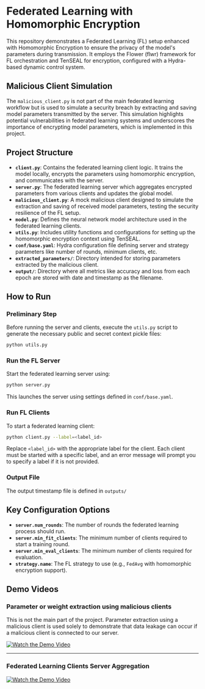 
# Federated Learning with Homomorphic Encryption

This repository demonstrates a Federated Learning (FL) setup enhanced with Homomorphic Encryption to ensure the privacy of the model's parameters during transmission. It employs the Flower (flwr) framework for FL orchestration and TenSEAL for encryption, configured with a Hydra-based dynamic control system.

## Malicious Client Simulation

The `malicious_client.py` is not part of the main federated learning workflow but is used to simulate a security breach by extracting and saving model parameters transmitted by the server. This simulation highlights potential vulnerabilities in federated learning systems and underscores the importance of encrypting model parameters, which is implemented in this project.

## Project Structure

- **`client.py`**: Contains the federated learning client logic. It trains the model locally, encrypts the parameters using homomorphic encryption, and communicates with the server.
- **`server.py`**: The federated learning server which aggregates encrypted parameters from various clients and updates the global model.
- **`malicious_client.py`**: A mock malicious client designed to simulate the extraction and saving of received model parameters, testing the security resilience of the FL setup.
- **`model.py`**: Defines the neural network model architecture used in the federated learning clients.
- **`utils.py`**: Includes utility functions and configurations for setting up the homomorphic encryption context using TenSEAL.
- **`conf/base.yaml`**: Hydra configuration file defining server and strategy parameters like number of rounds, minimum clients, etc.
- **`extracted_parameters/`**: Directory intended for storing parameters extracted by the malicious client.
- **`output/`**: Directory where all metrics like accuracy and loss from each epoch are stored with date and timestamp as the filename.

## How to Run

### Preliminary Step

Before running the server and clients, execute the `utils.py` script to generate the necessary public and secret context pickle files:

```bash
python utils.py
```

### Run the FL Server

Start the federated learning server using:

```bash
python server.py
```

This launches the server using settings defined in `conf/base.yaml`.

### Run FL Clients

To start a federated learning client:

```bash
python client.py --label=<label_id>
```

Replace `<label_id>` with the appropriate label for the client. Each client must be started with a specific label, and an error message will prompt you to specify a label if it is not provided.


### Output File

The output timestamp file is defined in `outputs/`




## Key Configuration Options

- **`server.num_rounds`**: The number of rounds the federated learning process should run.
- **`server.min_fit_clients`**: The minimum number of clients required to start a training round.
- **`server.min_eval_clients`**: The minimum number of clients required for evaluation.
- **`strategy.name`**: The FL strategy to use (e.g., `FedAvg` with homomorphic encryption support).





## Demo Videos
### Parameter or weight extraction using malicious clients 
This is not the main part of the project. Parameter extraction using a malicious client is used solely to demonstrate that data leakage can occur if a malicious client is connected to our server.

[![Watch the Demo Video](https://img.youtube.com/vi/l6ROONTshtQ/0.jpg)](https://www.youtube.com/watch?v=l6ROONTshtQ)

------
### Federated Learning  Clients Server Aggregation
[![Watch the Demo Video](https://img.youtube.com/vi/UILQhUqcR_g/0.jpg)](https://www.youtube.com/watch?v=UILQhUqcR_g)